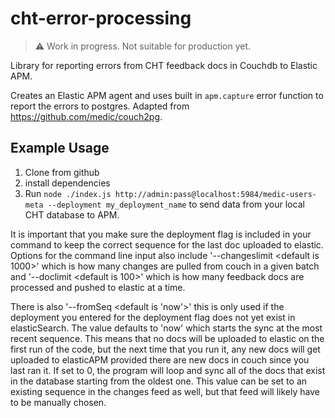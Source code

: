 # cht-error-processing

> :warning: Work in progress. Not suitable for production yet.

Library for reporting errors from CHT feedback docs in Couchdb to Elastic APM.

Creates an Elastic APM agent and uses built in `apm.capture` error function to
report the errors to postgres. Adapted from https://github.com/medic/couch2pg.

## Example Usage

1. Clone from github
2. install dependencies
3. Run `node ./index.js http://admin:pass@localhost:5984/medic-users-meta --deployment my_deployment_name` to send data from
   your local CHT database to APM.

It is important that you make sure the deployment flag is included in your command to keep the correct sequence for the last doc uploaded to elastic. Options for the command line input also include '--changeslimit <default is 1000>' which is how many changes are pulled from couch in a given batch and '--doclimit <default is 100>' which is how many feedback docs are processed and pushed to elastic at a time. 

There is also '--fromSeq <default is 'now'>' this is only used if the deployment you entered for the deployment flag does not yet exist in elasticSearch. The value defaults to 'now' which starts the sync at the most recent sequence. This means that no docs will be uploaded to elastic on the first run of the code, but the next time that you run it, any new docs will get uploaded to elasticAPM provided there are new docs in couch since you last ran it. If set to 0, the program will loop and sync all of the docs that exist in the database starting from the oldest one. This value can be set to an existing sequence in the changes feed as well, but that feed will likely have to be manually chosen.